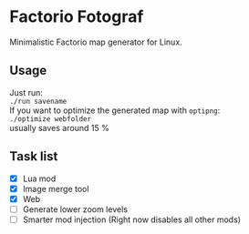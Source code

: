 # Factorio Fotograf
Minimalistic Factorio map generator for Linux.

## Usage
Just run:  
`./run savename`  
If you want to optimize the generated map with `optipng`:  
`./optimize webfolder`  
usually saves around 15 %

## Task list
- [x] Lua mod
- [x] Image merge tool
- [x] Web
- [ ] Generate lower zoom levels
- [ ] Smarter mod injection (Right now disables all other mods)
